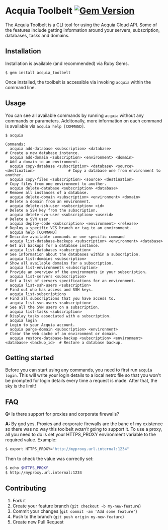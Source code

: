 # Acquia Toolbelt [![Gem Version](https://badge.fury.io/rb/acquia_toolbelt.png)](http://badge.fury.io/rb/acquia_toolbelt)

The Acquia Toolbelt is a CLI tool for using the Acquia Cloud API. Some of the
features include getting information around your servers, subscription,
databases, tasks and domains.

## Installation

Installation is available (and recommended) via Ruby Gems.

```
$ gem install acquia_toolbelt
```

Once installed, the toolbelt is accessible via invoking `acquia` within the command line.

## Usage

You can see all available commands by running `acquia` without any commands or parameters. Additonally, more information on each command is available via `acquia help [COMMAND]`.

```
$ acquia

Commands:
  acquia add-database <subscription> <database>                                       # Create a new database instance.
  acquia add-domain <subscription> <environment> <domain>                             # Add a domain to an environment.
  acquia copy-database <subscription> <database> <source> <destination>               # Copy a database one from environment to another.
  acquia copy-files <subscription> <source> <destination>                             # Copy files from one environment to another.
  acquia delete-database <subscription> <database>                                    # Remove all instances of a database.
  acquia delete-domain <subscription> <environment> <domain>                          # Delete a domain from an environment.
  acquia delete-ssh-user <subscription> <id>                                          # Delete a SSH key from the subscription.
  acquia delete-svn-user <subscription> <userid>                                      # Delete a SVN user.
  acquia deploy-code <subscription> <environment> <release>                           # Deploy a specific VCS branch or tag to an environment.
  acquia help [COMMAND]                                                               # Describe available commands or one specific command
  acquia list-database-backups <subscription> <environment> <database>                # Get all backups for a database instance.
  acquia list-databases <subscription>                                                # See information about the databases within a subscription.
  acquia list-domains <subscription>                                                  # Show all available domains for a subscription.
  acquia list-environments <subscription>                                             # Provide an overview of the environments in your subscription.
  acquia list-servers <subscription>                                                  # Get a list of servers specifications for an environment.
  acquia list-ssh-users <subscription>                                                # Find out who has access and SSH keys.
  acquia list-subscriptions                                                           # Find all subscriptions that you have access to.
  acquia list-svn-users <subscription>                                                # See all the SVN users on a subscription.
  acquia list-tasks <subscription>                                                    # Display tasks associated with a subscription.
  acquia login                                                                        # Login to your Acquia account.
  acquia purge-domain <subscription> <environment>                                    # Clear the web cache of an environment or domain.
  acquia restore-database-backup <subscription> <environment> <database> <backup_id>  # Restore a database backup.
```

## Getting started

Before you can start using any commands, you need to first run `acquia login`. This will write your login details to a local netrc file so that you won't be prompted for login details every time a request is made. After that, the sky is the limit!

## FAQ

**Q:** Is there support for proxies and corporate firewalls?

**A:** By god yes. Proxies and corporate firewalls are the bane of my existence so there was no way this toolbelt _wasn't_ going to support it. To use a proxy, all you need to do is set your HTTPS_PROXY environment variable to the required value. Example:

```bash
$ export HTTPS_PROXY="http://myproxy.url.internal:1234"
```

Then to check the value was correctly set:

```bash
$ echo $HTTPS_PROXY
$ http://myproxy.url.internal:1234
```

## Contributing

1. Fork it
2. Create your feature branch (`git checkout -b my-new-feature`)
3. Commit your changes (`git commit -am 'Add some feature'`)
4. Push to the branch (`git push origin my-new-feature`)
5. Create new Pull Request

